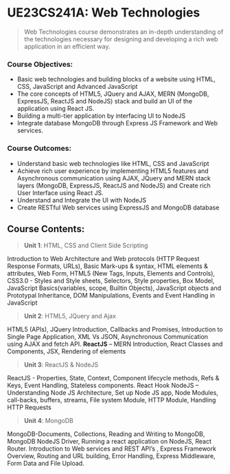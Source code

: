 # UE23CS241A: Web Technologies

> Web Technologies course demonstrates an in-depth understanding of the technologies necessary for designing and developing a rich web application in an efficient way.

### Course Objectives:

- Basic web technologies and building blocks of a website using HTML, CSS, JavaScript and Advanced JavaScript
- The core concepts of HTML5, JQuery and AJAX, MERN (MongoDB, ExpressJS, ReactJS and NodeJS) stack and build an UI of the application using React JS.
- Building a multi-tier application by interfacing UI to NodeJS
- Integrate database MongoDB through Express JS Framework and Web services.

### Course Outcomes:

- Understand basic web technologies like HTML, CSS and JavaScript
- Achieve rich user experience by implementing HTML5 features and Asynchronous communication using AJAX, JQuery and MERN stack layers (MongoDB, ExpressJS, ReactJS and NodeJS) and Create rich User Interface using React JS.
- Understand and Integrate the UI with NodeJS
- Create RESTful Web services using ExpressJS and MongoDB database

## Course Contents:

>**Unit 1**: HTML, CSS and Client Side Scripting

Introduction to Web Architecture and Web protocols (HTTP Request Response Formats, URLs), Basic Mark-ups & syntax, HTML elements & attributes, Web Form, HTML5 (New Tags, Inputs, Elements and Controls), CSS3.0 - Styles and Style sheets, Selectors, Style properties, Box Model, JavaScript Basics(variables, scope, Builtin Objects), JavaScript objects and Prototypal Inheritance, DOM Manipulations, Events and Event Handling in JavaScript

>**Unit 2**: HTML5, JQuery and Ajax

HTML5 (APIs), JQuery Introduction, Callbacks and Promises, Introduction to Single Page Application, XML Vs JSON, Asynchronous Communication using AJAX and fetch API. **ReactJS** – MERN Introduction, React Classes and Components, JSX, Rendering of elements

> **Unit 3**: ReactJS & NodeJS

ReactJS - Properties, State, Context, Component lifecycle methods, Refs & Keys, Event Handling, Stateless components. React Hook NodeJS – Understanding Node JS Architecture, Set up Node JS app, Node Modules, call-backs, buffers, streams, File system Module, HTTP Module, Handling HTTP Requests

>**Unit 4**: MongoDB

MongoDB-Documents, Collections, Reading and Writing to MongoDB, MongoDB NodeJS Driver, Running a react application on NodeJS, React Router. Introduction to Web services and REST API’s , Express Framework Overview, Routing and URL building, Error Handling, Express Middleware, Form Data and File Upload.
